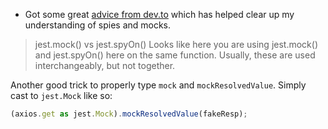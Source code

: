 ---
---

- Got some great [advice from dev.to](https://dev.to/chiubaca/comment/1dan0) which has helped clear up my understanding of spies and mocks.

> jest.mock() vs jest.spyOn()
> Looks like here you are using jest.mock() and jest.spyOn() here on the same function. Usually, these are used interchangeably, but not together.

Another good trick to properly type `mock` and `mockResolvedValue`. Simply cast to `jest.Mock` like so:

```ts
(axios.get as jest.Mock).mockResolvedValue(fakeResp);
```
